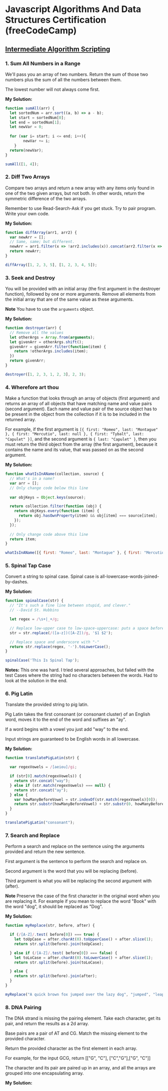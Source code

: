 # Javascript Algorithms And Data Structures Certification (freeCodeCamp)

## [Intermediate Algorithm Scripting](https://learn.freecodecamp.org/javascript-algorithms-and-data-structures/intermediate-algorithm-scripting)

### 1. Sum All Numbers in a Range

We'll pass you an array of two numbers. Return the sum of those two numbers plus the sum of all the numbers between them.

The lowest number will not always come first.

**My Solution:**
```javascript
function sumAll(arr) {
  let sortedNum = arr.sort((a, b) => a - b);
  let start = sortedNum[0];
  let end = sortedNum[1];
  let newVar = 0;
  
  for (var i= start; i <= end; i++){
        newVar += i;
    }
  return(newVar);
}

sumAll([1, 4]);
```

### 2. Diff Two Arrays

Compare two arrays and return a new array with any items only found in one of the two given arrays, but not both. In other words, return the symmetric difference of the two arrays.

Remember to use Read-Search-Ask if you get stuck. Try to pair program. Write your own code.

**My Solution:**
```javascript
function diffArray(arr1, arr2) {
  var newArr = [];
  // Same, same; but different.
  newArr = arr1.filter(x => !arr2.includes(x)).concat(arr2.filter(x => !arr1.includes(x)));
  return newArr;
}

diffArray([1, 2, 3, 5], [1, 2, 3, 4, 5]);
```

### 3. Seek and Destroy

You will be provided with an initial array (the first argument in the destroyer function), followed by one or more arguments. Remove all elements from the initial array that are of the same value as these arguments.

**Note**
You have to use the `arguments` object.

**My Solution:**
```javascript
function destroyer(arr) {
  // Remove all the values
  let otherArgs = Array.from(arguments);
  let givenArr = otherArgs.shift();
  givenArr = givenArr.filter(function(item) {
    return !otherArgs.includes(item);
  })
  return givenArr;
}

destroyer([1, 2, 3, 1, 2, 3], 2, 3);
```

### 4. Wherefore art thou

Make a function that looks through an array of objects (first argument) and returns an array of all objects that have matching name and value pairs (second argument). Each name and value pair of the source object has to be present in the object from the collection if it is to be included in the returned array.

For example, if the first argument is `[{ first: "Romeo", last: "Montague" }, { first: "Mercutio", last: null }, { first: "Tybalt", last: "Capulet" }]`, and the second argument is `{ last: "Capulet" }`, then you must return the third object from the array (the first argument), because it contains the name and its value, that was passed on as the second argument.

**My Solution:**
```javascript
function whatIsInAName(collection, source) {
  // What's in a name?
  var arr = [];
  // Only change code below this line
 
  var objKeys = Object.keys(source);

  return collection.filter(function (obj) {
    return objKeys.every(function (item) {
      return obj.hasOwnProperty(item) && obj[item] === source[item];
    });
  });
  
  // Only change code above this line
  return item;
}

whatIsInAName([{ first: "Romeo", last: "Montague" }, { first: "Mercutio", last: null }, { first: "Tybalt", last: "Capulet" }], { last: "Capulet" });
```

### 5. Spinal Tap Case

Convert a string to spinal case. Spinal case is all-lowercase-words-joined-by-dashes.

**My Solution:**
```javascript
function spinalCase(str) {
  // "It's such a fine line between stupid, and clever."
  // --David St. Hubbins

  let regex = /\s+|_+/g;

  // Replace low-upper case to low-space-uppercase: puts a space before any encountered uppercase characters in the string str so that the spaces can be replaced by dashes later on
  str = str.replace(/([a-z])([A-Z])/g, '$1 $2');

  // Replace space and underscore with "-"
  return str.replace(regex, '-').toLowerCase();
}

spinalCase('This Is Spinal Tap');
```
**Notes:** This one was hard. I tried several approaches, but failed with the test Cases where the string had no characters between the words. Had to look at the solution in the end.

### 6. Pig Latin

Translate the provided string to pig latin.

Pig Latin takes the first consonant (or consonant cluster) of an English word, moves it to the end of the word and suffixes an "ay".

If a word begins with a vowel you just add "way" to the end.

Input strings are guaranteed to be English words in all lowercase.

**My Solution:**
```javascript
function translatePigLatin(str) {

  var regexVowels = /[aeiou]/gi;

  if (str[0].match(regexVowels)) {
    return str.concat("way");
  } else if (str.match(regexVowels) === null) {
    return str.concat("ay");
  } else {
    var howManyBeforeVowel = str.indexOf(str.match(regexVowels)[0]);
    return str.substr(howManyBeforeVowel) + str.substr(0, howManyBeforeVowel) + 'ay';
  }
}

translatePigLatin("consonant");
```

### 7. Search and Replace

Perform a search and replace on the sentence using the arguments provided and return the new sentence.

First argument is the sentence to perform the search and replace on.

Second argument is the word that you will be replacing (before).

Third argument is what you will be replacing the second argument with (after).

**Note**
Preserve the case of the first character in the original word when you are replacing it. For example if you mean to replace the word "Book" with the word "dog", it should be replaced as "Dog".

**My Solution:**
```javascript
function myReplace(str, before, after) {

  if (/[A-Z]/.test( before[0]) === true) {
    let toUpCase = after.charAt(0).toUpperCase() + after.slice(1);
    return str.split(before).join(toUpCase);

  } else if (/[A-Z]/.test( before[0]) === false) {
    let toLoCase = after.charAt(0).toLowerCase() + after.slice(1);
    return str.split(before).join(toLoCase);

  } else {
    return str.split(before).join(after);
  }
}

myReplace("A quick brown fox jumped over the lazy dog", "jumped", "leaped");
```

### 8. DNA Pairing

The DNA strand is missing the pairing element. Take each character, get its pair, and return the results as a 2d array.

Base pairs are a pair of AT and CG. Match the missing element to the provided character.

Return the provided character as the first element in each array.

For example, for the input GCG, return [["G", "C"], ["C","G"],["G", "C"]]

The character and its pair are paired up in an array, and all the arrays are grouped into one encapsulating array.

**My Solution:**
```javascript

```
